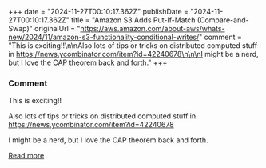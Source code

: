 +++
date = "2024-11-27T00:10:17.362Z"
publishDate = "2024-11-27T00:10:17.362Z"
title = "Amazon S3 Adds Put-If-Match (Compare-and-Swap)"
originalUrl = "https://aws.amazon.com/about-aws/whats-new/2024/11/amazon-s3-functionality-conditional-writes/"
comment = "This is exciting!!\n\nAlso lots of tips or tricks on distributed computed stuff in https://news.ycombinator.com/item?id=42240678\n\n\nI might be a nerd, but I love the CAP theorem back and forth."
+++

### Comment

This is exciting!!

Also lots of tips or tricks on distributed computed stuff in https://news.ycombinator.com/item?id=42240678


I might be a nerd, but I love the CAP theorem back and forth.

[Read more](https://aws.amazon.com/about-aws/whats-new/2024/11/amazon-s3-functionality-conditional-writes/)
